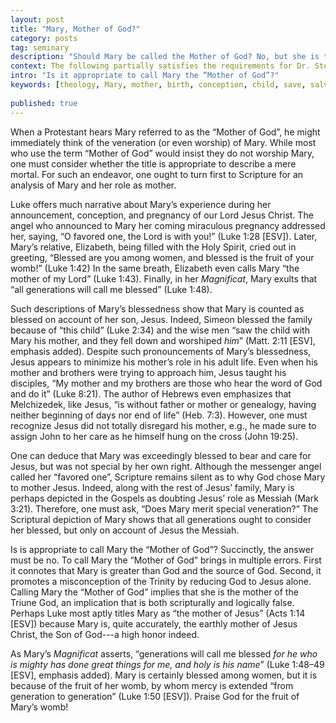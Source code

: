 ```yaml
---
layout: post
title: "Mary, Mother of God?"
category: posts
tag: seminary
description: "Should Mary be called the Mother of God? No, but she is the mother of Jesus, the Son of God."
context: The following partially satisfies the requirements for Dr. Steven McKinion's Christian Theology II class at Southeastern Baptist Theological Seminary.
intro: "Is it appropriate to call Mary the “Mother of God”?"
keywords: [theology, Mary, mother, birth, conception, child, save, salvation, born]
 
published: true
---
```


When a Protestant hears Mary referred to as the “Mother of God”, he might immediately think of the veneration (or even worship) of Mary. While most who use the term “Mother of God” would insist they do not worship Mary, one must consider whether the title is appropriate to describe a mere mortal. For such an endeavor, one ought to turn first to Scripture for an analysis of Mary and her role as mother.

Luke offers much narrative about Mary’s experience during her announcement, conception, and pregnancy of our Lord Jesus Christ. The angel who announced to Mary her coming miraculous pregnancy addressed her, saying, “O favored one, the Lord is with you!” (Luke 1:28 [ESV]). Later, Mary’s relative, Elizabeth, being filled with the Holy Spirit, cried out in greeting, “Blessed are you among women, and blessed is the fruit of your womb!” (Luke 1:42) In the same breath, Elizabeth even calls Mary “the mother of my Lord” (Luke 1:43). Finally, in her *Magnificat*, Mary exults that “all generations will call me blessed” (Luke 1:48).

Such descriptions of Mary’s blessedness show that Mary is counted as blessed on account of her son, Jesus. Indeed, Simeon blessed the family because of “this child” (Luke 2:34) and the wise men “saw the child with Mary his mother, and they fell down and worshiped *him*” (Matt. 2:11 [ESV], emphasis added). Despite such pronouncements of Mary’s blessedness, Jesus appears to minimize his mother’s role in his adult life. Even when his mother and brothers were trying to approach him, Jesus taught his disciples, “My mother and my brothers are those who hear the word of God and do it” (Luke 8:21). The author of Hebrews even emphasizes that Melchizedek, like Jesus, “is without father or mother or genealogy, having neither beginning of days nor end of life” (Heb. 7:3). However, one must recognize Jesus did not totally disregard his mother, e.g., he made sure to assign John to her care as he himself hung on the cross (John 19:25). 

One can deduce that Mary was exceedingly blessed to bear and care for Jesus, but was not special by her own right. Although the messenger angel called her “favored one”, Scripture remains silent as to why God chose Mary to mother Jesus. Indeed, along with the rest of Jesus’ family, Mary is perhaps depicted in the Gospels as doubting Jesus’ role as Messiah (Mark 3:21). Therefore, one must ask, “Does Mary merit special veneration?” The Scriptural depiction of Mary shows that all generations ought to consider her blessed, but only on account of Jesus the Messiah.

Is is appropriate to call Mary the “Mother of God”? Succinctly, the answer must be no. To call Mary the “Mother of God” brings in multiple errors. First it connotes that Mary is greater than God and the source of God. Second, it promotes a misconception of the Trinity by reducing God to Jesus alone. Calling Mary the “Mother of God” implies that she is the mother of the Triune God, an implication that is both scripturally and logically false. Perhaps Luke most aptly titles Mary as “the mother of Jesus” (Acts 1:14 [ESV]) because Mary is, quite accurately, the earthly mother of Jesus Christ, the Son of God---a high honor indeed.

As Mary’s *Magnificat* asserts, “generations will call me blessed *for he who is mighty has done great things for me, and holy is his name*” (Luke 1:48–49 [ESV], emphasis added). Mary is certainly blessed among women, but it is because of the fruit of her womb, by whom mercy is extended “from generation to generation” (Luke 1:50 [ESV]). Praise God for the fruit of Mary’s womb!